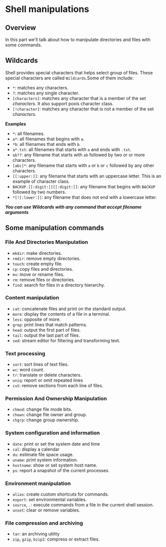 # Shell manipulations

## Overview

In this part we'll talk about how to manipulate directories and files with some commands.

## Wildcards

Shell provides special characters that helps select group of files. These special characters are called `Wildcards`.Some of them include:

- `*`: matches any characters.
- `?`: matches any single character.
- `[characters]`: matches any character that is a member of the set _characters_. It also support poxis character class.
- `[!character]`: matches any character that is not a member of the set _characters_.

**Examples**
- `*`: all filenames.
- `a*`: all filenames that begins with `a`.
- `*b`: all filenames that ends with `b`.
- `a*.txt`: all filenames that starts with `a` and ends with `.txt`.
- `ab??`: any filename that starts with `ab` followed by two or or more characters.
- `[abc]*`: any filename that starts with `a` or `b` or `c` followed by any other characters.
- `[[:upper:]]`: any filename that starts with an uppercase letter. This is an example of character class.
- `BACKUP.[[:digit:]][[:digit:]]`: any filename that begins with `BACKUP` followed by two numbers.
- `*[![:lower:]]`: any filename that does not end with a lowercase letter.

***You can use Wildcards with any command that accept filename arguments***

## Some manipulation commands

### File And Directories Manipulation

- `mkdir`: make directories.
- `rmdir`: remove empty directories.
- `touch`: create empty file.
- `cp`: copy files and directories.
- `mv`: move or rename files.
- `rm`: remove files or directories.
- `find`: search for files in a directory hierarchy.

### Content manipulation

- `cat`: concatenate files and print on the standard output.
- `more`: display the contents of a file in a terminal.
- `less`: opposite of more.
- `grep`: print lines that match patterns.
- `head`: output the first part of files.
- `tail`: output the last part of files.
- `sed`: stream editor for filtering and transforming text.

### Text processing

- `sort`: sort lines of text files.
- `wc`: word count.
- `tr`: translate or delete characters.
- `uniq`: report or omit repeated lines
- `cut`: remove sections from each line of files.

### Permission And Ownership Manipulation

- `chmod`: change file mode bits.
- `chown`: change file owner and group.
- `chgrp`: change group ownership.

### System configuration and information

- `date`: print or set the system date and time
- `cal`: display a calendar
- `du`: estimate file space usage.
- `uname`: print system information.
- `hostname`: show or set system host name.
- `ps`: report a snapshot of the current processes.

### Environment manipulation

- `alias`: create custom shortcuts for commands.
- `export`: set environmental variables.
- `source`, `.`: execute commands from a file in the current shell session.
- `unset`: clear or remove variables.

### File compression and archiving

- `tar`: an archiving utility
- `zip`, `gzip`, `bzip2`: compress or extract files.

